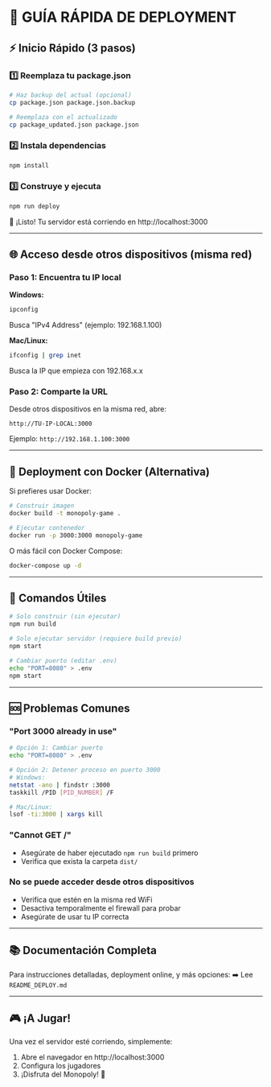# 🚀 GUÍA RÁPIDA DE DEPLOYMENT

## ⚡ Inicio Rápido (3 pasos)

### 1️⃣ Reemplaza tu package.json
```bash
# Haz backup del actual (opcional)
cp package.json package.json.backup

# Reemplaza con el actualizado
cp package_updated.json package.json
```

### 2️⃣ Instala dependencias
```bash
npm install
```

### 3️⃣ Construye y ejecuta
```bash
npm run deploy
```

🎉 ¡Listo! Tu servidor está corriendo en http://localhost:3000

---

## 🌐 Acceso desde otros dispositivos (misma red)

### Paso 1: Encuentra tu IP local

**Windows:**
```cmd
ipconfig
```
Busca "IPv4 Address" (ejemplo: 192.168.1.100)

**Mac/Linux:**
```bash
ifconfig | grep inet
```
Busca la IP que empieza con 192.168.x.x

### Paso 2: Comparte la URL

Desde otros dispositivos en la misma red, abre:
```
http://TU-IP-LOCAL:3000
```
Ejemplo: `http://192.168.1.100:3000`

---

## 🐳 Deployment con Docker (Alternativa)

Si prefieres usar Docker:

```bash
# Construir imagen
docker build -t monopoly-game .

# Ejecutar contenedor
docker run -p 3000:3000 monopoly-game
```

O más fácil con Docker Compose:
```bash
docker-compose up -d
```

---

## 🔧 Comandos Útiles

```bash
# Solo construir (sin ejecutar)
npm run build

# Solo ejecutar servidor (requiere build previo)
npm start

# Cambiar puerto (editar .env)
echo "PORT=8080" > .env
npm start
```

---

## 🆘 Problemas Comunes

### "Port 3000 already in use"
```bash
# Opción 1: Cambiar puerto
echo "PORT=8080" > .env

# Opción 2: Detener proceso en puerto 3000
# Windows:
netstat -ano | findstr :3000
taskkill /PID [PID_NUMBER] /F

# Mac/Linux:
lsof -ti:3000 | xargs kill
```

### "Cannot GET /"
- Asegúrate de haber ejecutado `npm run build` primero
- Verifica que exista la carpeta `dist/`

### No se puede acceder desde otros dispositivos
- Verifica que estén en la misma red WiFi
- Desactiva temporalmente el firewall para probar
- Asegúrate de usar tu IP correcta

---

## 📚 Documentación Completa

Para instrucciones detalladas, deployment online, y más opciones:
➡️ Lee `README_DEPLOY.md`

---

## 🎮 ¡A Jugar!

Una vez el servidor esté corriendo, simplemente:
1. Abre el navegador en http://localhost:3000
2. Configura los jugadores
3. ¡Disfruta del Monopoly! 🎲
